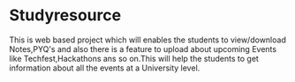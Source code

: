 # Studyresource
This is web based project which will enables the students to view/download Notes,PYQ's and also there is a feature to upload about upcoming Events like Techfest,Hackathons ans so on.This will help the students to get information about all the events at a University level.
